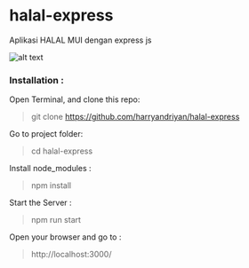 # halal-express
Aplikasi HALAL MUI dengan express js

![alt text](https://image.ibb.co/bCBE5a/halal_express.gif "Produk Halal MUI")

### Installation :
Open Terminal, and clone this repo:  
> git clone https://github.com/harryandriyan/halal-express

Go to project folder:
> cd halal-express

Install node_modules :  
> npm install  

Start the Server :
> npm run start  

Open your browser and go to :
> http://localhost:3000/
